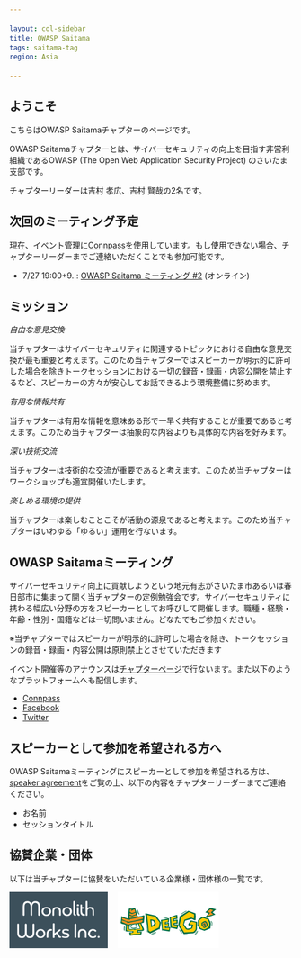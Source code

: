 ```yaml
---

layout: col-sidebar
title: OWASP Saitama
tags: saitama-tag
region: Asia

---
```


## ようこそ

こちらはOWASP Saitamaチャプターのページです。

OWASP Saitamaチャプターとは、サイバーセキュリティの向上を目指す非営利組織であるOWASP (The Open Web Application Security Project) のさいたま支部です。

チャプターリーダーは吉村 孝広、吉村 賢哉の2名です。

## 次回のミーティング予定

現在、イベント管理に[Connpass](https://owaspsaitama.connpass.com/)を使用しています。もし使用できない場合、チャプターリーダーまでご連絡いただくことでも参加可能です。

* 7/27 19:00+9..: [OWASP Saitama ミーティング #2](TBA) (オンライン)

## ミッション

*自由な意見交換*

当チャプターはサイバーセキュリティに関連するトピックにおける自由な意見交換が最も重要と考えます。このため当チャプターではスピーカーが明示的に許可した場合を除きトークセッションにおける一切の録音・録画・内容公開を禁止するなど、スピーカーの方々が安心してお話できるよう環境整備に努めます。

*有用な情報共有*

当チャプターは有用な情報を意味ある形で一早く共有することが重要であると考えます。このため当チャプターは抽象的な内容よりも具体的な内容を好みます。

*深い技術交流*

当チャプターは技術的な交流が重要であると考えます。このため当チャプターはワークショップも適宜開催いたします。

*楽しめる環境の提供*

当チャプターは楽しむことこそが活動の源泉であると考えます。このため当チャプターはいわゆる「ゆるい」運用を行ないます。

## OWASP Saitamaミーティング
サイバーセキュリティ向上に貢献しようという地元有志がさいたま市あるいは春日部市に集まって開く当チャプターの定例勉強会です。サイバーセキュリティに携わる幅広い分野の方をスピーカーとしてお呼びして開催します。職種・経験・年齢・性別・国籍などは一切問いません。どなたでもご参加ください。

※当チャプターではスピーカーが明示的に許可した場合を除き、トークセッションの録音・録画・内容公開は原則禁止とさせていただきます

イベント開催等のアナウンスは[チャプターページ](#次回のミーティング予定)で行ないます。また以下のようなプラットフォームへも配信します。

* [Connpass](https://owaspsaitama.connpass.com/)
* [Facebook](https://www.facebook.com/owaspsaitama)
* [Twitter](https://twitter.com/OWASP_Saitama)

## スピーカーとして参加を希望される方へ

OWASP Saitamaミーティングにスピーカーとして参加を希望される方は、[speaker agreement](/www-policy/legal/speaker-agreement)をご覧の上、以下の内容をチャプターリーダーまでご連絡ください。

 * お名前
 * セッションタイトル

## 協賛企業・団体

以下は当チャプターに協賛をいただいている企業様・団体様の一覧です。

[<img alt="Monolith Works Inc." src="assets/images/monolithworks.png" height="100" >](https://monolithworks.co.jp/)
&emsp;[<img alt="Deego Co.,Ltd." src="assets/images/deego.png" height="100" >](https://www.deego.co.jp/)
